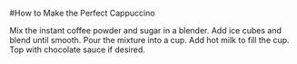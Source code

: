 #How to Make the Perfect Cappuccino

Mix the instant coffee powder and sugar in a blender.
Add ice cubes and blend until smooth.
Pour the mixture into a cup.
Add hot milk to fill the cup.
Top with chocolate sauce if desired.
